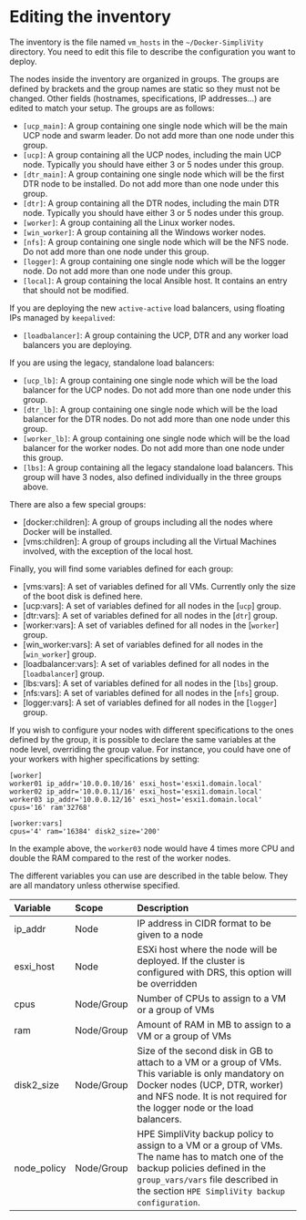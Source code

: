 # Editing the inventory

The inventory is the file named `vm_hosts` in the `~/Docker-SimpliVity` directory. You need to edit this file to describe the configuration you want to deploy.

The nodes inside the inventory are organized in groups. The groups are defined by brackets and the group names are static so they must not be changed. Other fields (hostnames, specifications, IP addresses…) are edited to match your setup. The groups are as follows:

-   `[ucp_main]`: A group containing one single node which will be the main UCP node and swarm leader. Do not add more than one node under this group.
-   `[ucp]`: A group containing all the UCP nodes, including the main UCP node. Typically you should have either 3 or 5 nodes under this group.
-   `[dtr_main]`: A group containing one single node which will be the first DTR node to be installed. Do not add more than one node under this group.
-   `[dtr]`: A group containing all the DTR nodes, including the main DTR node. Typically you should have either 3 or 5 nodes under this group.
-   `[worker]`: A group containing all the Linux worker nodes.
-   `[win_worker]`: A group containing all the Windows worker nodes.
-   `[nfs]`: A group containing one single node which will be the NFS node. Do not add more than one node under this group.
-   `[logger]`: A group containing one single node which will be the logger node. Do not add more than one node under this group.
-   `[local]`: A group containing the local Ansible host. It contains an entry that should not be modified.

If you are deploying the new `active-active` load balancers, using floating IPs managed by `keepalived`:

-   `[loadbalancer]`: A group containing the UCP, DTR and any worker load balancers you are deploying.

If you are using the legacy, standalone load balancers:

-   `[ucp_lb]`: A group containing one single node which will be the load balancer for the UCP nodes. Do not add more than one node under this group.
-   `[dtr_lb]`: A group containing one single node which will be the load balancer for the DTR nodes. Do not add more than one node under this group.
-   `[worker_lb]`: A group containing one single node which will be the load balancer for the worker nodes. Do not add more than one node under this group.
-   `[lbs]`: A group containing all the legacy standalone load balancers. This group will have 3 nodes, also defined individually in the three groups above.

There are also a few special groups:

-   [docker:children]: A group of groups including all the nodes where Docker will be installed.
-   [vms:children]: A group of groups including all the Virtual Machines involved, with the exception of the local host.

Finally, you will find some variables defined for each group:

-   [vms:vars]: A set of variables defined for all VMs. Currently only the size of the boot disk is defined here.
-   [ucp:vars]: A set of variables defined for all nodes in the [`ucp`] group.
-   [dtr:vars]: A set of variables defined for all nodes in the [`dtr`] group.
-   [worker:vars]: A set of variables defined for all nodes in the [`worker`] group.
-   [win_worker:vars]: A set of variables defined for all nodes in the [`win_worker`] group.
-   [loadbalancer:vars]: A set of variables defined for all nodes in the [`loadbalancer`] group.
-   [lbs:vars]: A set of variables defined for all nodes in the [`lbs`] group.
-   [nfs:vars]: A set of variables defined for all nodes in the [`nfs`] group.
-   [logger:vars]: A set of variables defined for all nodes in the [`logger`] group.

If you wish to configure your nodes with different specifications to the ones defined by the group, it is possible to declare the same variables at the node level, overriding the group value. For instance, you could have one of your workers with higher specifications by setting:

```
[worker] 
worker01 ip_addr='10.0.0.10/16' esxi_host='esxi1.domain.local' 
worker02 ip_addr='10.0.0.11/16' esxi_host='esxi1.domain.local' 
worker03 ip_addr='10.0.0.12/16' esxi_host='esxi1.domain.local' cpus='16' ram'32768' 

[worker:vars] 
cpus='4' ram='16384' disk2_size='200'
```

In the example above, the `worker03` node would have 4 times more CPU and double the RAM compared to the rest of the worker nodes.

The different variables you can use are described in the table below. They are all mandatory unless otherwise specified.

|Variable|Scope|Description|
|:-------|:----|:----------|
|ip_addr|Node|IP address in CIDR format to be given to a node|
|esxi_host|Node|ESXi host where the node will be deployed. If the cluster is configured with DRS, this option will be overridden|
|cpus|Node/Group|Number of CPUs to assign to a VM or a group of VMs|
|ram|Node/Group|Amount of RAM in MB to assign to a VM or a group of VMs|
|disk2_size|Node/Group|Size of the second disk in GB to attach to a VM or a group of VMs. This variable is only mandatory on Docker nodes (UCP, DTR, worker) and NFS node. It is not required for the logger node or the load balancers.|
|node_policy|Node/Group|HPE SimpliVity backup policy to assign to a VM or a group of VMs. The name has to match one of the backup policies defined in the `group_vars/vars` file described in the section `HPE SimpliVity backup configuration`.|
